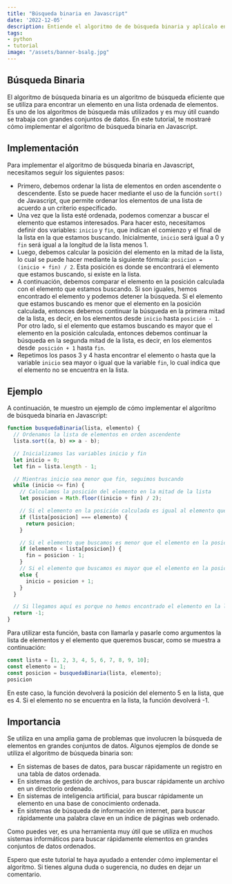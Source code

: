 ```yaml
---
title: "Búsqueda binaria en Javascript" 
date: '2022-12-05'
description: Entiende el algoritmo de de búsqueda binaria y aplícalo en Javascript 
tags:
- python
- tutorial
image: "/assets/banner-bsalg.jpg"
---
```


<!-- ## Requisitos del tutorial

* Node.js: este algoritmo lo vamos a ejecutar en Node, por lo que es indispensable tenerlo instalado. -->

## Búsqueda Binaria
El algoritmo de búsqueda binaria es un algoritmo de búsqueda eficiente que se utiliza para encontrar un elemento en una lista ordenada de elementos. Es uno de los algoritmos de búsqueda más utilizados y es muy útil cuando se trabaja con grandes conjuntos de datos. En este tutorial, te mostraré cómo implementar el algoritmo de búsqueda binaria en Javascript.

## Implementación

Para implementar el algoritmo de búsqueda binaria en Javascript, necesitamos seguir los siguientes pasos:

* Primero, debemos ordenar la lista de elementos en orden ascendente o descendente. Esto se puede hacer mediante el uso de la función `sort()` de Javascript, que permite ordenar los elementos de una lista de acuerdo a un criterio especificado.
* Una vez que la lista esté ordenada, podemos comenzar a buscar el elemento que estamos interesados. Para hacer esto, necesitamos definir dos variables: `inicio` y `fin`, que indican el comienzo y el final de la lista en la que estamos buscando. Inicialmente, `inicio` será igual a 0 y `fin` será igual a la longitud de la lista menos 1.
* Luego, debemos calcular la posición del elemento en la mitad de la lista, lo cual se puede hacer mediante la siguiente fórmula: `posicion = (inicio + fin) / 2`. Esta posición es donde se encontrará el elemento que estamos buscando, si existe en la lista.
* A continuación, debemos comparar el elemento en la posición calculada con el elemento que estamos buscando. Si son iguales, hemos encontrado el elemento y podemos detener la búsqueda. Si el elemento que estamos buscando es menor que el elemento en la posición calculada, entonces debemos continuar la búsqueda en la primera mitad de la lista, es decir, en los elementos desde `inicio` hasta `posición - 1`. Por otro lado, si el elemento que estamos buscando es mayor que el elemento en la posición calculada, entonces debemos continuar la búsqueda en la segunda mitad de la lista, es decir, en los elementos desde` posición + 1` hasta `fin`.
* Repetimos los pasos 3 y 4 hasta encontrar el elemento o hasta que la variable `inicio` sea mayor o igual que la variable `fin`, lo cual indica que el elemento no se encuentra en la lista.

## Ejemplo
A continuación, te muestro un ejemplo de cómo implementar el algoritmo de búsqueda binaria en Javascript:

```js
function busquedaBinaria(lista, elemento) {
  // Ordenamos la lista de elementos en orden ascendente
  lista.sort((a, b) => a - b);

  // Inicializamos las variables inicio y fin
  let inicio = 0;
  let fin = lista.length - 1;

  // Mientras inicio sea menor que fin, seguimos buscando
  while (inicio <= fin) {
    // Calculamos la posición del elemento en la mitad de la lista
    let posicion = Math.floor((inicio + fin) / 2);

    // Si el elemento en la posición calculada es igual al elemento que buscamos, lo hemos encontrado
    if (lista[posicion] === elemento) {
      return posicion;
    }

    // Si el elemento que buscamos es menor que el elemento en la posición calculada, continuamos la búsqueda en la primera mitad de la lista
    if (elemento < lista[posicion]) {
      fin = posicion - 1;
    }
    // Si el elemento que buscamos es mayor que el elemento en la posición calculada, continuamos la búsqueda en la segunda mitad de la lista
    else {
      inicio = posicion + 1;
    }
  }

  // Si llegamos aquí es porque no hemos encontrado el elemento en la lista
  return -1;
}
```
Para utilizar esta función, basta con llamarla y pasarle como argumentos la lista de elementos y el elemento que queremos buscar, como se muestra a continuación:

```js
const lista = [1, 2, 3, 4, 5, 6, 7, 8, 9, 10];
const elemento = 1;
const posicion = busquedaBinaria(lista, elemento);
posicion
```

En este caso, la función devolverá la posición del elemento 5 en la lista, que es 4. Si el elemento no se encuentra en la lista, la función devolverá -1.

## Importancia

Se utiliza en una amplia gama de problemas que involucren la búsqueda de elementos en grandes conjuntos de datos. Algunos ejemplos de donde se utiliza el algoritmo de búsqueda binaria son:

* En sistemas de bases de datos, para buscar rápidamente un registro en una tabla de datos ordenada.
* En sistemas de gestión de archivos, para buscar rápidamente un archivo en un directorio ordenado.
* En sistemas de inteligencia artificial, para buscar rápidamente un elemento en una base de conocimiento ordenada.
* En sistemas de búsqueda de información en internet, para buscar rápidamente una palabra clave en un índice de páginas web ordenado.

Como puedes ver, es una herramienta muy útil que se utiliza en muchos sistemas informáticos para buscar rápidamente elementos en grandes conjuntos de datos ordenados.

Espero que este tutorial te haya ayudado a entender cómo implementar el algoritmo. Si tienes alguna duda o sugerencia, no dudes en dejar un comentario.